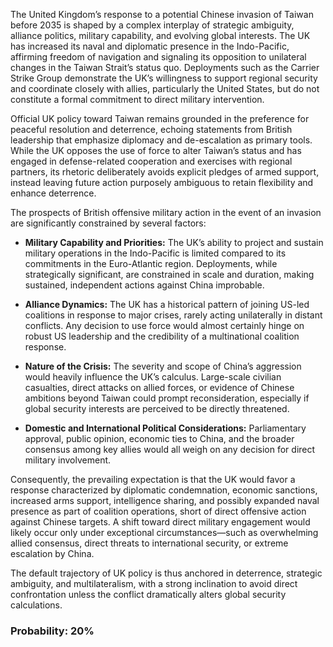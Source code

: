 The United Kingdom’s response to a potential Chinese invasion of Taiwan before 2035 is shaped by a complex interplay of strategic ambiguity, alliance politics, military capability, and evolving global interests. The UK has increased its naval and diplomatic presence in the Indo-Pacific, affirming freedom of navigation and signaling its opposition to unilateral changes in the Taiwan Strait’s status quo. Deployments such as the Carrier Strike Group demonstrate the UK’s willingness to support regional security and coordinate closely with allies, particularly the United States, but do not constitute a formal commitment to direct military intervention.

Official UK policy toward Taiwan remains grounded in the preference for peaceful resolution and deterrence, echoing statements from British leadership that emphasize diplomacy and de-escalation as primary tools. While the UK opposes the use of force to alter Taiwan’s status and has engaged in defense-related cooperation and exercises with regional partners, its rhetoric deliberately avoids explicit pledges of armed support, instead leaving future action purposely ambiguous to retain flexibility and enhance deterrence.

The prospects of British offensive military action in the event of an invasion are significantly constrained by several factors:

- **Military Capability and Priorities:** The UK’s ability to project and sustain military operations in the Indo-Pacific is limited compared to its commitments in the Euro-Atlantic region. Deployments, while strategically significant, are constrained in scale and duration, making sustained, independent actions against China improbable.
  
- **Alliance Dynamics:** The UK has a historical pattern of joining US-led coalitions in response to major crises, rarely acting unilaterally in distant conflicts. Any decision to use force would almost certainly hinge on robust US leadership and the credibility of a multinational coalition response.

- **Nature of the Crisis:** The severity and scope of China’s aggression would heavily influence the UK’s calculus. Large-scale civilian casualties, direct attacks on allied forces, or evidence of Chinese ambitions beyond Taiwan could prompt reconsideration, especially if global security interests are perceived to be directly threatened.

- **Domestic and International Political Considerations:** Parliamentary approval, public opinion, economic ties to China, and the broader consensus among key allies would all weigh on any decision for direct military involvement.

Consequently, the prevailing expectation is that the UK would favor a response characterized by diplomatic condemnation, economic sanctions, increased arms support, intelligence sharing, and possibly expanded naval presence as part of coalition operations, short of direct offensive action against Chinese targets. A shift toward direct military engagement would likely occur only under exceptional circumstances—such as overwhelming allied consensus, direct threats to international security, or extreme escalation by China.

The default trajectory of UK policy is thus anchored in deterrence, strategic ambiguity, and multilateralism, with a strong inclination to avoid direct confrontation unless the conflict dramatically alters global security calculations.

### Probability: 20%